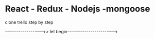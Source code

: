 # React - Redux - Nodejs -mongoose

 clone trello step by step

 ------------------>> let begin----------------------->
 
